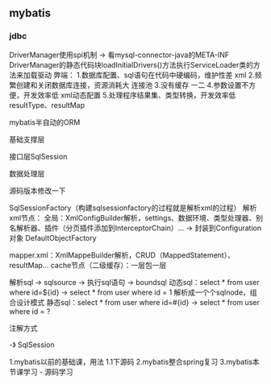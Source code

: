 


## mybatis
### jdbc
DriverManager使用spi机制 -> 看mysql-connector-java的META-INF
DriverManager的静态代码块loadInitialDrivers()方法执行ServiceLoader类的方法来加载驱动
弊端：
1.数据库配置、sql语句在代码中硬编码，维护性差
xml
2.频繁创建和关闭数据库连接，资源消耗大
连接池
3.没有缓存
一二
4.参数设置不方便，开发效率低
xml动态配置<if>
5.处理程序结果集、类型转换，开发效率低
resultType、resultMap

mybatis半自动的ORM

基础支撑层

接口层SqlSession

数据处理层

源码版本修改一下

SqlSessionFactory（构建sqlsessionfactory的过程就是解析xml的过程）
解析xml节点：
全局：XmlConfigBuilder解析，settings、数据环境、类型处理器、别名解析器、插件（分页插件添加到InterceptorChain）... -> 封装到Configuration对象
DefaultObjectFactory



mapper.xml：XmlMappeBuilder解析，CRUD（MappedStatement）、resultMap...
cache节点（二级缓存）：一层包一层

解析sql -> sqlsource -> 执行sql语句 -> boundsql
动态sql：select * from user where id=${id} -> select * from user where id = 1
解析成一个个sqlnode，组合设计模式
静态sql：select * from user where id=#{id} -> select * from user where id = ?

注解方式

-》 SqlSession

1.mybatis以前的基础课，用法
1.1下源码
2.mybatis整合spring复习
3.mybatis本节课学习 - 源码学习

